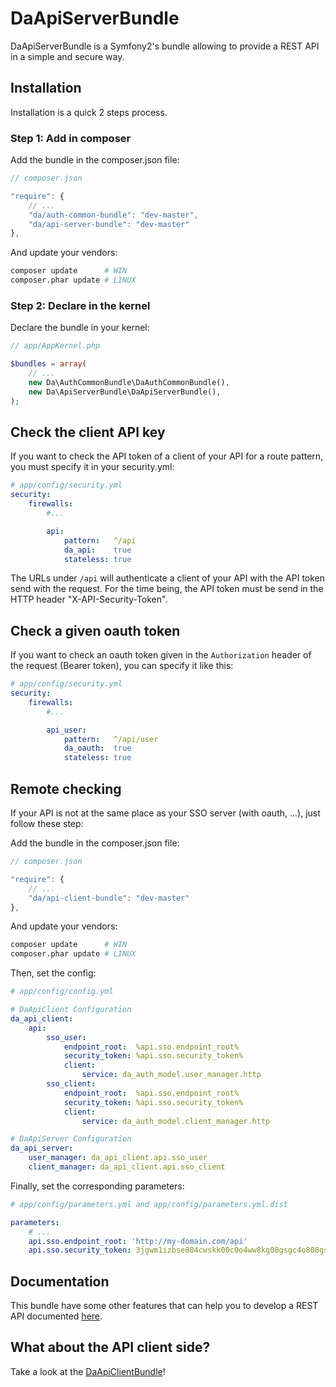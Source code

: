 DaApiServerBundle
=================

DaApiServerBundle is a Symfony2's bundle allowing to provide a REST API in a simple and secure way.

Installation
------------

Installation is a quick 2 steps process.

### Step 1: Add in composer

Add the bundle in the composer.json file:

``` js
// composer.json

"require": {
    // ...
    "da/auth-common-bundle": "dev-master",
    "da/api-server-bundle": "dev-master"
},
```

And update your vendors:

``` bash
composer update      # WIN
composer.phar update # LINUX
```

### Step 2: Declare in the kernel

Declare the bundle in your kernel:

``` php
// app/AppKernel.php

$bundles = array(
    // ...
    new Da\AuthCommonBundle\DaAuthCommonBundle(),
    new Da\ApiServerBundle\DaApiServerBundle(),
);
```

Check the client API key
------------------------

If you want to check the API token of a client of your API for a route pattern, you must specify it in your security.yml:

``` yaml
# app/config/security.yml
security:
    firewalls:
    	#...

        api:
            pattern:   ^/api
            da_api:    true
            stateless: true
```

The URLs under `/api` will authenticate a client of your API with the API token send with the request.
For the time being, the API token must be send in the HTTP header "X-API-Security-Token".

Check a given oauth token
-------------------------

If you want to check an oauth token given in the `Authorization` header of the request (Bearer token), you can specify it like this:

``` yaml
# app/config/security.yml
security:
    firewalls:
        #...

        api_user:
            pattern:   ^/api/user
            da_oauth:  true
            stateless: true
```

Remote checking
---------------

If your API is not at the same place as your SSO server (with oauth, ...), just follow these step:

Add the bundle in the composer.json file:

``` js
// composer.json

"require": {
    // ...
    "da/api-client-bundle": "dev-master"
},
```

And update your vendors:

``` bash
composer update      # WIN
composer.phar update # LINUX
```

Then, set the config:

``` yaml
# app/config/config.yml

# DaApiClient Configuration
da_api_client:
    api:
        sso_user:
            endpoint_root:  %api.sso.endpoint_root%
            security_token: %api.sso.security_token%
            client:
                service: da_auth_model.user_manager.http
        sso_client:
            endpoint_root:  %api.sso.endpoint_root%
            security_token: %api.sso.security_token%
            client:
                service: da_auth_model.client_manager.http

# DaApiServer Configuration
da_api_server:
    user_manager: da_api_client.api.sso_user
    client_manager: da_api_client.api.sso_client
```

Finally, set the corresponding parameters:

``` yaml
# app/config/parameters.yml and app/config/parameters.yml.dist

parameters:
    # ...
    api.sso.endpoint_root: 'http://my-domain.com/api'
    api.sso.security_token: 3jgwm1izbse884cwskk00c0o4ww8kg08gsgc4o808gsssw4
```

Documentation
-------------

This bundle have some other features that can help you to develop a REST API documented [here](https://github.com/Gnuckorg/DaApiServerBundle/blob/master/Resources/doc/index.md).

What about the API client side?
-------------------------------

Take a look at the [DaApiClientBundle](https://github.com/Gnuckorg/DaApiClientBundle)!